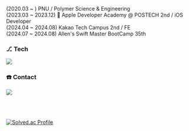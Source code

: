 <div> 
<div>(2020.03 ~  ) PNU / Polymer Science & Engineering
<div>(2023.03 ~ 2023.12)  Apple Developer Academy @ POSTECH 2nd / iOS Developer</div>
<div>(2024.04 ~ 2024.08) Kakao Tech Campus 2nd / FE</div>
<div>(2024.07 ~ 2024.08) Allen's Swift Master BootCamp 35th</div>
</div>

### ⎇ Tech
<div>
  <img src="https://img.shields.io/badge/Swift-F05138?style=for-the-badge&logo=Swift&logoColor=white"/>
</div>



### ☎️ Contact
<div style="display:flex; flex-direction:row;">
    <a href="https://www.linkedin.com/in/jihyuksong/">
        <img src="https://img.shields.io/badge/LinkedIn-0A66C2?style=for-the-badge&logo=LinkedIn&logoColor=white"/>
    </a>
</div>

<br>
<br>
<br>


[![Solved.ac Profile](http://mazassumnida.wtf/api/v2/generate_badge?boj=eric34)](https://solved.ac/eric34/)
